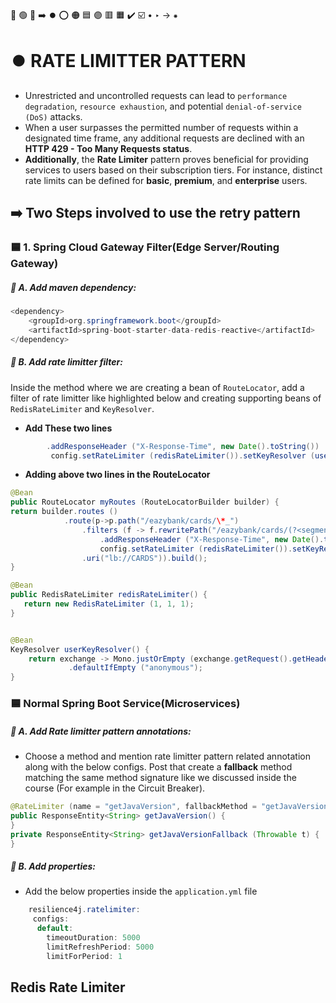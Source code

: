 🔵 🟢 🔴 ➡️ ⏺️ ⭕ 🟠 🟦 🟣 🟥 🟧 ✔️ ☑️ • ‣ → ⁕

# ⏺️ RATE LIMITTER PATTERN

- Unrestricted and uncontrolled requests can lead to `performance degradation`, `resource exhaustion`, and potential `denial-of-service (DoS)` attacks.
- When a user surpasses the permitted number of requests within a designated time frame, any additional requests are declined with an **HTTP 429 - Too Many Requests status**.
- **Additionally**, the **Rate Limiter** pattern proves beneficial for providing services to users based on their subscription tiers. For instance, distinct rate limits can be defined for **basic**, **premium**, and **enterprise** users.

## ➡️ Two Steps involved to use the retry pattern

### 🟦 1. Spring Cloud Gateway Filter(Edge Server/Routing Gateway)

##### 🔵 A. Add maven dependency:

```java
<dependency>
    <groupId>org.springframework.boot</groupId>
    <artifactId>spring-boot-starter-data-redis-reactive</artifactId>
</dependency>
```

##### 🔵 B. Add rate limitter filter:

Inside the method where we are creating a bean of `RouteLocator`, add a filter of rate limitter like highlighted below and creating supporting beans of `RedisRateLimiter` and `KeyResolver`.

- **Add These two lines**

```java
        .addResponseHeader ("X-Response-Time", new Date().toString()) .requestRateLimiter (config ->
         config.setRateLimiter (redisRateLimiter()).setKeyResolver (userKeyResolver ())))
```

- **Adding above two lines in the RouteLocator**

```java
@Bean
public RouteLocator myRoutes (RouteLocatorBuilder builder) {
return builder.routes ()
            .route(p->p.path("/eazybank/cards/\*_")
                .filters (f -> f.rewritePath("/eazybank/cards/(?<segment>._)","/${segment}")
                    .addResponseHeader ("X-Response-Time", new Date().toString()) .requestRateLimiter (config ->
                    config.setRateLimiter (redisRateLimiter()).setKeyResolver (userKeyResolver ())))
                .uri("lb://CARDS")).build();
}

@Bean
public RedisRateLimiter redisRateLimiter() {
   return new RedisRateLimiter (1, 1, 1);
}


@Bean
KeyResolver userKeyResolver() {
    return exchange -> Mono.justOrEmpty (exchange.getRequest().getHeaders().getFirst("user"))
             .defaultIfEmpty ("anonymous");
}

```

### 🟦 Normal Spring Boot Service(Microservices)

##### 🔵 A. Add Rate limitter pattern annotations:

- Choose a method and mention rate limitter pattern related annotation along with the below configs. Post that create a **fallback** method matching the same method signature like we discussed inside the course (For example in the Circuit Breaker).

```java
@RateLimiter (name = "getJavaVersion", fallbackMethod = "getJavaVersionFallback") @GetMapping("/java-version")
public ResponseEntity<String> getJavaVersion() {
}
private ResponseEntity<String> getJavaVersionFallback (Throwable t) {
}

```

##### 🔵 B. Add properties:

- Add the below properties inside the `application.yml` file

```java
    resilience4j.ratelimiter:
     configs:
      default:
        timeoutDuration: 5000
        limitRefreshPeriod: 5000
        limitForPeriod: 1

```

## Redis Rate Limiter
